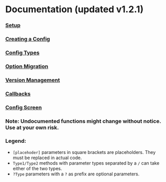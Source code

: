 ﻿# Documentation (updated v1.2.1)
### [Setup](https://github.com/Tre5et/vanillaconfig/blob/1.18/docs/SETUP.md)
### [Creating a Config](https://github.com/Tre5et/vanillaconfig/blob/1.18/docs/CONFIG.md)
### [Config Types](https://github.com/Tre5et/vanillaconfig/blob/1.18/docs/TYPES.md)
### [Option Migration](https://github.com/Tre5et/vanillaconfig/blob/1.18/docs/MIGRATE.md)
### [Version Management](https://github.com/Tre5et/vanillaconfig/blob/1.18/docs/VERSION.md)
### [Callbacks](https://github.com/Tre5et/vanillaconfig/blob/1.18/docs/CALLBACKS.md)
### [Config Screen](https://github.com/Tre5et/vanillaconfig/blob/1.18/docs/SCREEN.md)

### Note: Undocumented functions might change without notice. Use at your own risk.

### Legend:

 - `[placehoder]` parameters in square brackets are placeholders. They must be replaced in actual code.
 - `Type1/Type2` methods with parameter types separated by a `/` can take either of the two types.
 - `?Type` parameters with a `?` as prefix are optional parameters.
